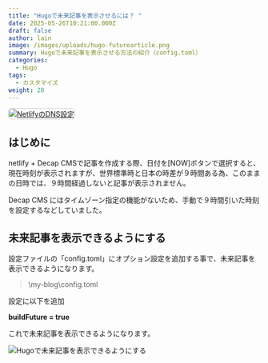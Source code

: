 ```yaml
---
title: "Hugoで未来記事を表示させるには？ "
date: 2025-05-26T10:21:00.000Z
draft: false
author: lain
image: /images/uploads/hugo-futurearticle.png
summary: Hugoで未来記事を表示させる方法の紹介（config.toml）
categories:
  - Hugo
tags:
  - カスタマイズ
weight: 20
---
```

<a href="/images/uploads/hugo-futurearticle.png" target="_blank">
  <img src="/images/uploads/hugo-futurearticle.png" alt="NetlifyのDNS設定" style="max-width:100%; height:auto; border:1px solid #ccc; border-radius:6px;" />
</a>

## はじめに

netlify + Decap CMSで記事を作成する際、日付を\[NOW]ボタンで選択すると、現在時刻が表示されますが、世界標準時と日本の時差が９時間ある為、このままの日時では、９時間経過しないと記事が表示されません。

Decap CMS にはタイムゾーン指定の機能がないため、手動で９時間引いた時刻を設定するなどしていました。

## 未来記事を表示できるようにする

設定ファイルの「config.toml」にオプション設定を追加する事で、未来記事を表示できるようになります。

> \my-blog\config.toml

設定に以下を追加

**buildFuture = true**

これで未来記事を表示できるようになります。

![](/images/uploads/config.toml.jpg "Hugoで未来記事を表示できるようにする")
